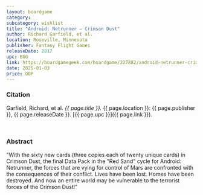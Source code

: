 ```yaml
---
layout: boardgame
category:
subcategory: wishlist
title: "Android: Netrunner – Crimson Dust"
author: Richard Garfield, et al.
location: Roseville, Minnesota
publisher: Fantasy Flight Games
releaseDate: 2017
upc: BGG
link: https://boardgamegeek.com/boardgame/227882/android-netrunner-crimson-dust
date: 2025-01-03
price: OOP
---
```


### Citation

Garfield, Richard, et al. *{{ page.title }}.* {{ page.location }}: {{ page.publisher }}, {{ page.releaseDate }}. [{{ page.upc }}]({{ page.link }}).

<br>


### Abstract

"With the sixty new cards (three copies each of twenty unique cards) in Crimson Dust, the final Data Pack in the "Red Sand" cycle for Android: Netrunner, the forces that are vying for control of Mars are confronted with the consequences of their conflict. Lives have been lost. Homes have been destroyed. And now an entire world may be vulnerable to the terrorist forces of the Crimson Dust!"
